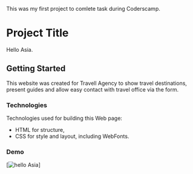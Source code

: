 
This was my first project to comlete task during Coderscamp.

# Project Title

Hello Asia.

## Getting Started

This website was created for Travell Agency to show travel destinations, present guides and allow easy contact with travel office via the form.  

### Technologies

Technologies used for building this Web page: 
- HTML for structure, 
- CSS for style and layout, including WebFonts.

### Demo

[![hello Asia](demo/demo.gif)]
